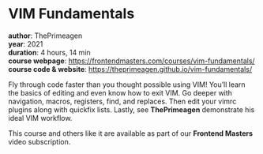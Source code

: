 # VIM Fundamentals

**author**: ThePrimeagen  
**year**: 2021  
**duration**: 4 hours, 14 min  
**course webpage**: https://frontendmasters.com/courses/vim-fundamentals/  
**course code & website**: https://theprimeagen.github.io/vim-fundamentals/  

Fly through code faster than you thought possible using VIM! You’ll learn the basics of editing and even know how to exit VIM. Go deeper with navigation, macros, registers, find, and replaces. Then edit your vimrc plugins along with quickfix lists. Lastly, see **ThePrimeagen** demonstrate his ideal VIM workflow.

This course and others like it are available as part of our **Frontend Masters** video subscription.

